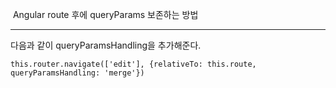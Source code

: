 ​									Angular route 후에 queryParams 보존하는 방법 

------

다음과 같이 queryParamsHandling을 추가해준다.

```
this.router.navigate(['edit'], {relativeTo: this.route, queryParamsHandling: 'merge'})
```

